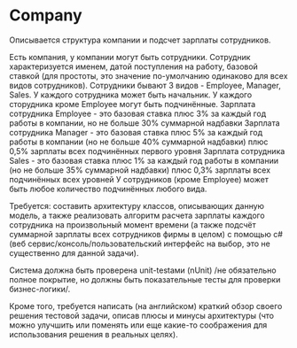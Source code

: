 # Company
Описывается структура компании и подсчет зарплаты сотрудников.

Есть компания, у компании могут быть сотрудники. Сотрудник характеризуется именем, датой поступления на работу, базовой ставкой (для простоты, это значение по-умолчанию одинаково 
для всех видов сотрудников).
Сотрудники бывают 3 видов - Employee, Manager, Sales. У каждого сотрудника может быть начальник. У каждого сторудника кроме Employee могут быть подчинённые.
Зарплата сотрудника Employee - это базовая ставка плюс 3% за каждый год работы в компании, но не больше 30% суммарной надбавки
Зарплата сотрудника Manager - это базовая ставка плюс 5% за каждый год работы в компании (но не больше 40% суммарной надбавки) плюс 0,5% зарплаты всех подчинённых первого уровня
Зарплата сотрудника Sales - это базовая ставка плюс 1% за каждый год работы в компании (но не больше 35% суммарной надбавки) плюс 0,3% зарплаты всех подчинённых всех уровней
У сотрудников (кроме Employee) может быть любое количество подчинённых любого вида.

Требуется: составить архитектуру классов, описывающих данную модель, а также реализовать алгоритм расчета зарплаты каждого сотрудника на произвольный момент времени
(а также подсчёт суммарной зарплаты всех сотрудников фирмы в целом) с помощью c# (веб сервис/консоль/пользовательский интерфейс на выбор, это не существенно для данной задачи).

Система должна быть проверена unit-testами (nUnit) /не обязательно полное покрытие, но должны быть показательные тесты для проверки бизнес-логики/.

Кроме того, требуется написать (на английском) краткий обзор своего решения тестовой задачи, описав плюсы и минусы архитектуры (что можно улучшить или 
поменять или еще какие-то соображения для использования решения в реальных целях).
